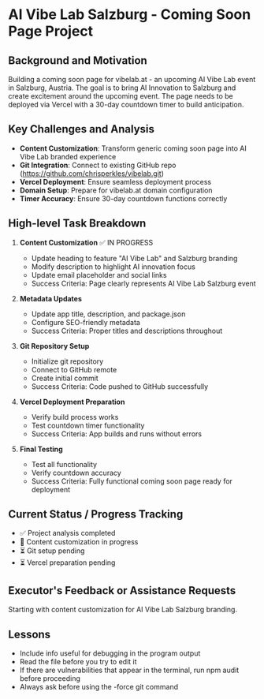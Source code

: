 # AI Vibe Lab Salzburg - Coming Soon Page Project

## Background and Motivation

Building a coming soon page for vibelab.at - an upcoming AI Vibe Lab event in Salzburg, Austria. The goal is to bring AI Innovation to Salzburg and create excitement around the upcoming event. The page needs to be deployed via Vercel with a 30-day countdown timer to build anticipation.

## Key Challenges and Analysis

- **Content Customization**: Transform generic coming soon page into AI Vibe Lab branded experience
- **Git Integration**: Connect to existing GitHub repo (https://github.com/chrisperkles/vibelab.git)
- **Vercel Deployment**: Ensure seamless deployment process
- **Domain Setup**: Prepare for vibelab.at domain configuration
- **Timer Accuracy**: Ensure 30-day countdown functions correctly

## High-level Task Breakdown

1. **Content Customization** ✅ IN PROGRESS
   - Update heading to feature "AI Vibe Lab" and Salzburg branding
   - Modify description to highlight AI innovation focus
   - Update email placeholder and social links
   - Success Criteria: Page clearly represents AI Vibe Lab Salzburg event

2. **Metadata Updates**
   - Update app title, description, and package.json
   - Configure SEO-friendly metadata
   - Success Criteria: Proper titles and descriptions throughout

3. **Git Repository Setup**
   - Initialize git repository
   - Connect to GitHub remote
   - Create initial commit
   - Success Criteria: Code pushed to GitHub successfully

4. **Vercel Deployment Preparation**
   - Verify build process works
   - Test countdown timer functionality
   - Success Criteria: App builds and runs without errors

5. **Final Testing**
   - Test all functionality
   - Verify countdown accuracy
   - Success Criteria: Fully functional coming soon page ready for deployment

## Current Status / Progress Tracking

- ✅ Project analysis completed
- 🔄 Content customization in progress
- ⏳ Git setup pending
- ⏳ Vercel preparation pending

## Executor's Feedback or Assistance Requests

Starting with content customization for AI Vibe Lab Salzburg branding.

## Lessons

- Include info useful for debugging in the program output
- Read the file before you try to edit it
- If there are vulnerabilities that appear in the terminal, run npm audit before proceeding
- Always ask before using the -force git command
